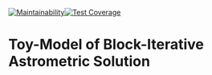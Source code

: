 [![Maintainability](https://api.codeclimate.com/v1/badges/6bfbf6dd9ee3e6e10f4b/maintainability)](https://codeclimate.com/github/JASMINE-Mission/jasmine_toybis/maintainability)[![Test Coverage](https://api.codeclimate.com/v1/badges/6bfbf6dd9ee3e6e10f4b/test_coverage)](https://codeclimate.com/github/JASMINE-Mission/jasmine_toybis/test_coverage)
# Toy-Model of Block-Iterative Astrometric Solution
